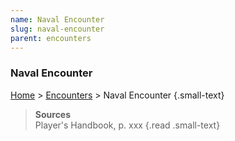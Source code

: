 ```yaml
---
name: Naval Encounter
slug: naval-encounter
parent: encounters
---
```

### Naval Encounter
[Home](dm-operations-center) > [Encounters](encounters) > Naval Encounter {.small-text}



> **Sources** <br/>
> Player's Handbook, p. xxx
{.read .small-text}
